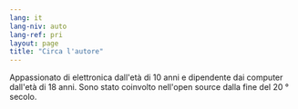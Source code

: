 ```yaml
---
lang: it
lang-niv: auto
lang-ref: pri
layout: page
title: "Circa l'autore"
---
```


Appassionato di elettronica dall'età di 10 anni e dipendente dai computer dall'età di 18 anni.
Sono stato coinvolto nell'open source dalla fine del 20 ° secolo.
